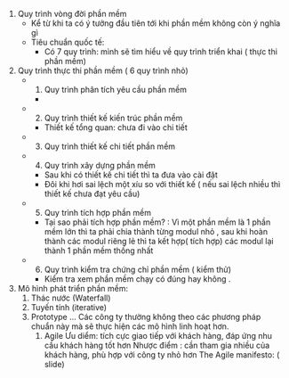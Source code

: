 1. Quy trình vòng đời phần mềm
	-  Kể từ khi ta có ý tưởng đầu tiên tới khi phần mềm không còn ý nghĩa gì
	- Tiêu chuẩn quốc tế:
		- Có 7 quy trình: mình sẽ tìm hiểu về quy trình triển khai ( thực thi phần mềm)
2.  Quy trình thực thi phần mềm ( 6 quy trình nhỏ)
	- 1. Quy trình phân tích yêu cầu phần mềm  
		- 
	- 2. Quy trình thiết kế kiến trúc phần mềm	
		- Thiết kế tổng quan: chưa đi vào chi tiết
	- 3. Quy trình thiết kế chi tiết phần mềm 
	- 4. Quy trình xây dựng phần mềm 
		- Sau khi có thiết kế chi tiết thì ta đưa vào cài đặt
		- Đôi khi hơi sai lệch một xíu so với thiết kế ( nếu sai lệch nhiều thì thiết kế chưa đạt yêu cầu)
	- 5. Quy trình tích hợp phần mềm 
		- Tại sao phải tích hợp phần mềm? : Vì một phần mềm là 1 phần mềm lớn thì ta phải chia thành từng modul nhỏ , sau khi hoàn thành các modul riêng lẻ thì ta kết hợp( tích hợp) các modul lại thành 1 phần mềm thống nhất
	- 6. Quy trình kiểm tra chứng chỉ phần mềm ( kiểm thử)
		- Kiểm tra xem phần mềm chạy có đúng hay không .
3.  Mô hình phát triển phần mềm:
	1. Thác nước (Waterfall)
	2. Tuyến tính (iterative)
	3. Prototype
		...
	 Các công ty thường không theo các phương pháp chuẩn này mà sẽ thực hiện các mô hình linh hoạt hơn.
		1. Agile
			Ưu diểm: tích cực giao tiếp với khách hàng, đáp ứng nhu cầu khách hàng tốt hơn
			Nhược điểm : cần tham gia nhiều của khách hàng, phù hợp với công ty nhỏ hơn
			The Agile manifesto: ( slide)